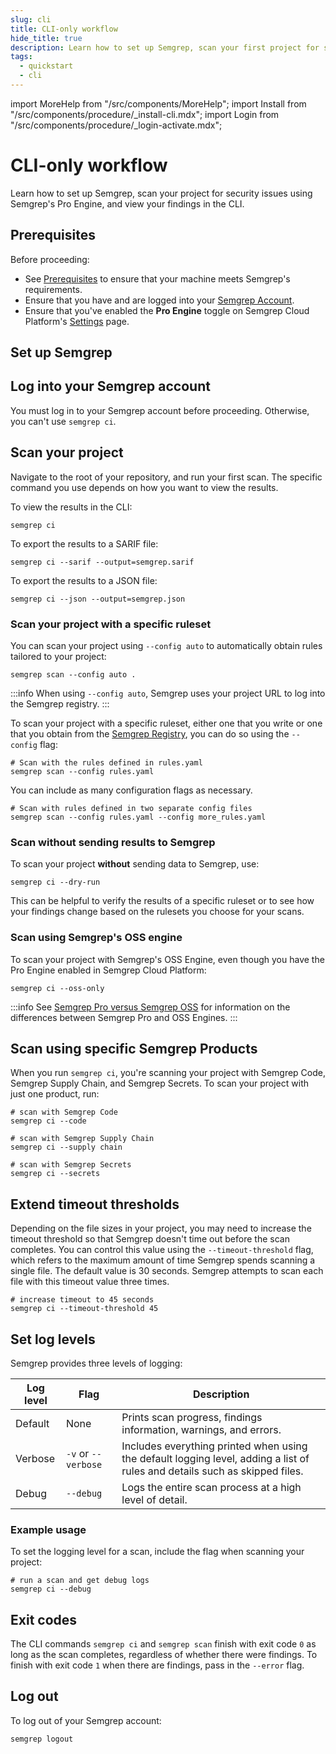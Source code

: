 ```yaml
---
slug: cli
title: CLI-only workflow 
hide_title: true
description: Learn how to set up Semgrep, scan your first project for security issues, and view your findings in the CLI.
tags:
  - quickstart
  - cli
---
```


import MoreHelp from "/src/components/MoreHelp";
import Install from "/src/components/procedure/_install-cli.mdx";
import Login from "/src/components/procedure/_login-activate.mdx";

# CLI-only workflow

Learn how to set up Semgrep, scan your project for security issues using Semgrep's Pro Engine, and view your findings in the CLI.

## Prerequisites

Before proceeding:

* See [Prerequisites](/prerequisites/) to ensure that your machine meets Semgrep's requirements.
* Ensure that you have and are logged into your [Semgrep Account](https://semgrep.dev/login).
* Ensure that you've enabled the **Pro Engine** <i class="fa-solid fa-toggle-large-on"></i> toggle on Semgrep Cloud Platform's [Settings](https://semgrep.dev/orgs/-/settings) page.

## Set up Semgrep

<Install />

## Log into your Semgrep account

<Login />

You must log in to your Semgrep account before proceeding. Otherwise, you can't use `semgrep ci`.

## Scan your project

Navigate to the root of your repository, and run your first scan. The specific command you use depends on how you want to view the results.

To view the results in the CLI:

```console
semgrep ci
```

To export the results to a SARIF file:

```console
semgrep ci --sarif --output=semgrep.sarif
```

To export the results to a JSON file:

```console
semgrep ci --json --output=semgrep.json
```

### Scan your project with a specific ruleset

You can scan your project using `--config auto` to automatically obtain rules tailored to your project:

```console
semgrep scan --config auto .
```

:::info
When using `--config auto`, Semgrep uses your project URL to log into the Semgrep registry.
:::

To scan your project with a specific ruleset, either one that you write or one that you obtain from the [Semgrep Registry](https://semgrep.dev/explore), you can do so using the `--config` flag:

```console
# Scan with the rules defined in rules.yaml
semgrep scan --config rules.yaml
```

You can include as many configuration flags as necessary.

```console
# Scan with rules defined in two separate config files
semgrep scan --config rules.yaml --config more_rules.yaml
```

### Scan without sending results to Semgrep

To scan your project **without** sending data to Semgrep, use:

```console
semgrep ci --dry-run
```

This can be helpful to verify the results of a specific ruleset or to see how your findings change based on the rulesets you choose for your scans.

### Scan using Semgrep's OSS engine

To scan your project with Semgrep's OSS Engine, even though you have the Pro Engine enabled in Semgrep Cloud Platform:

```console
semgrep ci --oss-only
```

:::info
See [Semgrep Pro versus Semgrep OSS](/semgrep-pro-vs-oss) for information on the differences between Semgrep Pro and OSS Engines.
:::

## Scan using specific Semgrep Products

When you run `semgrep ci`, you're scanning your project with Semgrep Code, Semgrep Supply Chain, and Semgrep Secrets. To scan your project with just one product, run:

```console
# scan with Semgrep Code
semgrep ci --code

# scan with Semgrep Supply Chain
semgrep ci --supply chain

# scan with Semgrep Secrets
semgrep ci --secrets
```

## Extend timeout thresholds

Depending on the file sizes in your project, you may need to increase the timeout threshold so that Semgrep doesn't time out before the scan completes. You can control this value using the `--timeout-threshold` flag, which refers to the maximum amount of time Semgrep spends scanning a single file. The default value is 30 seconds. Semgrep attempts to scan each file with this timeout value three times.

```console
# increase timeout to 45 seconds
semgrep ci --timeout-threshold 45
```

## Set log levels

Semgrep provides three levels of logging:

| **Log level** | **Flag** | **Description** |
| - | - | - |
| Default | None | Prints scan progress, findings information, warnings, and errors. |
| Verbose | `-v` or `--verbose` | Includes everything printed when using the default logging level, adding a list of rules and details such as skipped files. |
| Debug | `--debug` | Logs the entire scan process at a high level of detail. |

### Example usage

To set the logging level for a scan, include the flag when scanning your project:

```console
# run a scan and get debug logs
semgrep ci --debug
```

## Exit codes

The CLI commands `semgrep ci` and `semgrep scan` finish with exit code `0` as long as the scan completes, regardless of whether there were findings. To finish with exit code `1` when there are findings, pass in the `--error` flag.

## Log out

To log out of your Semgrep account:

```console
semgrep logout
```

<MoreHelp />
